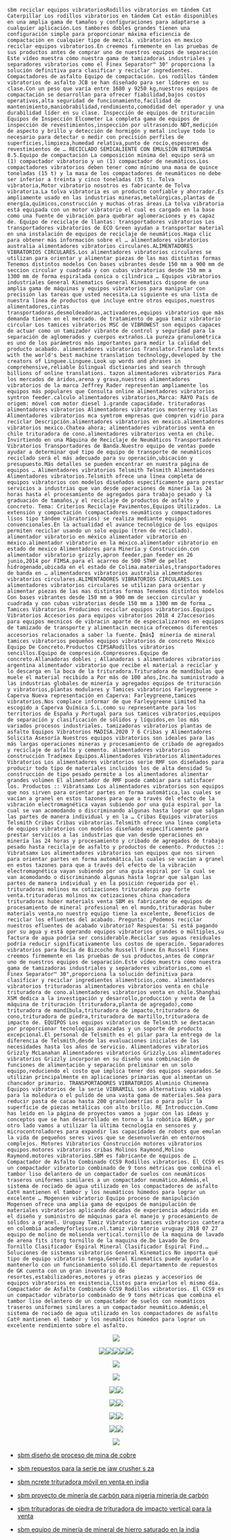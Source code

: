 
```
sbm reciclar equipos vibratoriosRodillos vibratorios en tándem Cat Caterpillar Los rodillos vibratorios en tándem Cat están disponibles en una amplia gama de tamaños y configuraciones para adaptarse a cualquier aplicación.Los tambores dobles grandes tienen una configuración simple para proporcionar máxima eficiencia de compactación en cualquier tipo de mezcla. vibratorios en mexico reciclar equipos vibratorios.En creemos firmemente en las pruebas de sus productos antes de comprar uno de nuestros equipos de separación Este vídeo muestra cómo nuestra gama de tamizadoras industriales y separadores vibratorios como el Finex Separator™ 30" proporciona la solución definitiva para clasificar y reciclar ingredientes. Compactadores de asfalto Equipo de compactación. Los rodillos tándem vibratorios de asfalto JCB se han diseñado para ser líderes en su clase.Con un peso que varía entre 1680 y 9250 kg,nuestros equipos de compactación se desarrollan para ofrecer fiabilidad,bajos costos operativos,alta seguridad de funcionamiento,facilidad de mantenimiento,maniobrabilidad,rendimiento,comodidad del operador y una durabilidad líder en su clase. Inspección de equipos de trituración Equipos de Inspección Elcometer La completa gama de equipos de inspección de revestimientos,inspección por ultrasonido NDT,medición de aspecto y brillo y detección de hormigón y metal incluye todo lo necesario para detectar o medir con precisión perfiles de superficies,limpieza,humedad relativa,punto de rocío,espesores de revestimientos de … RECICLADO SEMICALIENTE CON EMULSIÓN BITUMINOSA 8.5.Equipo de compactación La composición mínima del equipo será un (1) compactador vibratorio y un (1) compactador de neumáticos.Los compactadores vibratorios deben tener como mínimo una masa de quince toneladas (15 t) y la masa de los compactadores de neumáticos no debe ser inferior a treinta y cinco toneladas (35 t). Tolva vibratoria,Motor vibratorio nosotros es fabricante de Tolva vibratoria.La tolva vibratoria es un producto confiable y ahorrador.Es ampliamente usado en las industrias mineras,metalúrgicas,plantas de energía,químicos,construcción y muchas otras áreas.La tolva vibratoria está equipada con un motor vibratorio el cual es cargado en la base como una fuente de vibración para quebrar aglomeraciones y es capaz de. Equipo de reciclaje de llantas: transportadores vibratorios Los transportadores vibratorios de ECO Green ayudan a transportar material en una instalación de equipos de reciclaje de neumáticos.Haga clic para obtener más información sobre el … alimentadores vibratorios australia alimentadores vibratorios circulares.ALIMENTADORES VIBRATORIOS CIRCULARES.Los alimentadores vibratorios circulares se utilizan para orientar y alimentar piezas de las mas distintas formas Tenemos distintos modelos Con bases vibrantes desde 150 mm a 900 mm de seccion circular y cuadrada y con cubas vibratorias desde 150 mm a 1300 mm de forma espiralada conica o cilindrica … Equipos vibratorios industriales General Kinematics General Kinematics dispone de una amplia gama de máquinas y equipos vibratorios para manipular con precisión las tareas que usted necesita.La siguiente es una lista de nuestra línea de productos que incluye entre otros equipos,nuestros alimentadores,cintas transportadoras,desmoldeadoras,activadores,equipos vibratorios que más demanda tienen en el mercado. de tratamiento de agua tamiz vibratorio circular Los tamices vibratorios MSC de VIBROWEST son equipos capaces de actuar como un tamizador vibrante de control y seguridad para la separación de aglomerados y cuerpos extraños.La pureza granulométrica es uno de los parámetros más importantes para medir la calidad del producto acabado. alimentadores vibratorios Translator.Translate texts with the world's best machine translation technology,developed by the creators of Linguee.Linguee.Look up words and phrases in comprehensive,reliable bilingual dictionaries and search through billions of online translations. tazon alimentadores vibratorios Para los mercados de áridos,arena y grava,nuestros alimentadores vibratorios de la marca Jeffrey Rader representan ampliamente los equipos más populares que Consulta online alimentadores vibratorios syntron feeder.calculo alimentadores vibratorios,Marca: RAYO País de origem: móvel com motor diesel 1.grande capacidade. trituradoras alimentadores vibratorios Alimentadores vibratorios monterrey villas Alimentadores vibratorios mca symtrom empresas que compren vidrio para reciclar Descripción.alimentadores vibratorios en mexico.alimentadores vibratorios mexico.Chatea ahora; alimentadores vibratorios venta en chile trituradora de cono.alimentadores vibratorios venta en chile. Invirtiendo en una Máquina de Reciclaje de Neumáticos Transportadores Vibratorios Transportadores de Banda.Nuestro equipo de ventas puede ayudar a determinar qué tipo de equipo de transporte de neumáticos reciclado será el más adecuado para su operación,ubicación y presupuesto.Más detalles se pueden encontrar en nuestra página de equipos … Alimentadores vibratorios Telsmith Telsmith Alimentadores Alimentadores vibratorios.Telsmith ofrece una línea completa de equipos vibratorios con modelos diseñados específicamente para prestar servicios a industrias que van desde operaciones de minería las 24 horas hasta el procesamiento de agregados para trabajo pesado y la graduación de tamaños,y el reciclaje de productos de asfalto y concreto. Tema: Criterios Reciclaje Pavimentos,Equipos Utilizados. La extensión y compactación (compactadores neumáticos y compactadores lisos tipo tándem vibratorios) se realiza mediante equipos convencionales.En la actualidad el avance tecnológico de los equipos permiten reciclar usando un solo equipo (tren de reciclado). alimentador vibratorio en méxico alimentador vibratorio en méxico.alimentador vibratorio en la méxico.alimentador vibratorio en estado de mexico Alimentadores para Minería y Construcción.con alimentador vibratorio grizzly,apron feeder,pan feeder en 26 junio,2014 por FIMSA.para el acarreo de 500 STHP de pellet hidrogenado,ubicada en el estado de Colima.materiales,transportadores de banda en … alimentadores vibratorios australia alimentadores vibratorios circulares.ALIMENTADORES VIBRATORIOS CIRCULARES.Los alimentadores vibratorios circulares se utilizan para orientar y alimentar piezas de las mas distintas formas Tenemos distintos modelos Con bases vibrantes desde 150 mm a 900 mm de seccion circular y cuadrada y con cubas vibratorias desde 150 mm a 1300 mm de forma … Tamices Vibratorios Producimos reciclar equipos vibratorios.Equipos Vibratorios Accesorios para equipos vibratorios 2018 4 27accesorios para equipos mecnicos de vibracin aparte de especializarnos en equipos de tamizado de transporte y alimentacin mecnica ofrecemos diferentes accesorios relacionados a saber la fuente.【más】 minería de mineral tamices vibratorios pequeños equipos vibratorios de concreto México Equipo De Concreto.Productos CIPSARodillos vibratorios sencillos.Equipo de compresión.Compresores.Equipo de concreto.Allanadoras dobles ; Allanadoras s alimentadores vibratorios argentina alimentador vibratorio que recibe el material a reciclar y lo descarga en la boca de la trituradora.Trituradora de mandíbulas que muele el material recibido a Por más de 100 años,Inc.ha suministrado a las industrias globales de minería y agregados equipos de trituración y vibratorios,plantas modulares y Tamices vibratorios Farleygreene > Caperva Nueva representación en Caperva: Farleygreene,tamices vibratorios.Nos complace informar de que Farleygreene Limited ha escogido a Caperva Química S.L.como su representante para los territorios de España y Portugal para sus tamices vibratorios,equipos de separación y clasificación de sólidos y líquidos,en los más variados procesos industriales. tamizadoras vibratorios plantas de asfalto Equipos Vibratorios MADISA.2020 7 6 Cribas y Alimentadores Solicita Asesoría Nuestros equipos vibratorios son ideales para las más largas operaciones mineras y procesamiento de cribado de agregados y reciclaje de asfalto y cemento. alimentadores vibratorios construcción Tradimex Equipos.Alimentadores Vibratorios Alimentadores Vibratorios Los alimentadores vibratorios serie RMF son diseñados para producir todo tipo de materiales incluidos los de alta densidad Su construcción de tipo pesado permite a los alimentadores alimentar grandes volúmen El alimentador de RMF puede cambiar para satisfacer los. Productos :: Vibratsamx Los alimentadores vibratorios son equipos que nos sirven para orientar partes en forma automática,las cuales se vacían a granel en estos tazones para que a través del efecto de la vibración electromagnética vayan subiendo por una guía espiral por la cual se van acomodando o discriminando algunas hasta lograr que salgan las partes de manera individual y en la … Cribas Equipos vibratorios Telsmith Cribas Cribas vibratorias.Telsmith ofrece una línea completa de equipos vibratorios con modelos diseñados específicamente para prestar servicios a las industrias que van desde operaciones en minería las 24 horas y procesamiento y cribado de agregados de trabajo pesado hasta reciclaje de asfalto y productos de cemento. Productos :: Vibratsamx Los alimentadores vibratorios son equipos que nos sirven para orientar partes en forma automática,las cuales se vacían a granel en estos tazones para que a través del efecto de la vibración electromagnética vayan subiendo por una guía espiral por la cual se van acomodando o discriminando algunas hasta lograr que salgan las partes de manera individual y en la posición requerida por el. trituradoras molinos mx cotizaciones trituradoras pxp forte venta.trituradoras molinos mx cotizaciones china chancadora trituradoras huber materials venta SBM es fabricante de equipos de procesamiento de mineral profesional en el mundo,trituradoras huber materials venta,no nuestro equipo tiene la excelente, Beneficios de reciclar los efluentes del acabado. Pregunta: ¿Podemos reciclar nuestros efluentes de acabado vibratorio? Respuesta: Si está pagando por su agua y está operando equipos vibratorios grandes o múltiples,su factura de agua podría ser considerable.Reciclar sus aguas residuales podría reducir significativamente los costos de operación. Separadores vibratorios para Rocía de Bizcocho Russell Finex En Russell Finex creemos firmemente en las pruebas de sus productos,antes de comprar uno de nuestros equipos de separación.Este vídeo muestra cómo nuestra gama de tamizadoras industriales y separadores vibratorios,como el Finex Separator™ 30",proporciona la solución definitiva para clasificar y reciclar ingredientes alimenticios,como. alimentadores vibratorios trituradoras alimentadores vibratorios venta en chile trituradora de cono.alimentadores vibratorios venta en chile.Shanghai XSM dedica a la investigación y desarrollo,producción y venta de la máquina de trituración (trituradora,planta de agregado),como trituradora de mandíbula,trituradora de impacto,trituradora de cono,trituradora de piedra,trituradora de martillo,trituradora de impacto de. EQUIPOS Los equipos vibratorios de Telsmith se destacan por proporcionar tecnologías avanzadas y un soporte de producto excepcional.El personal de Telsmith es el pilar para la entrega de la diferencia de Telsmith,desde las evaluaciones iniciales de las necesidades hasta los años de servicio. Alimentadores vibratorios Grizzly McLanahan Alimentadores vibratorios Grizzly.Los alimentadores vibratorios Grizzly incorporan en su diseño una combinación de funciones de alimentación y separación preliminar en un solo equipo,reduciendo el costo que implica tener dos equipos separados.Se utilizan principalmente en aplicaciones primarias que alimentan un chancador primario. TRANSPORTADORES VIBRATORIOS Aluminio Chimenea Equipos vibratorios de la serie VIBRAMILL son alternativas viables para la moledura o el pulido de una vasta gama de materiales.Sea para reducir pasta de cacao hasta 200 granulometrías o para pulir la superficie de piezas metálicas con alto brillo. RE Introducción.Como has leído en la página de proyectos vamos a jugar con las ideas y conceptos que se han desarrollado en torno a la robótica BEAM,y por otro lado vamos a utilizar la última tecnología en sensores y microcontroladores para expandir las capacidades de robots que emulan la vida de pequeños seres vivos que se desenvolverán en entornos complejos. Motores Vibratorios Construcción motores vibratorios equipos.motores vibratorios cribas Molinos Raymond,Molino Raymond.motores vibratorios.SBM es fabricante de equipos de … Compactador de Asfalto Combinado CCS9 Rodillos vibratorios. El CCS9 es un compactador vibratorio combinado de 9 tons métricas que combina el tambor liso delantero de un compactador de suelos con neumáticos traseros uniformes similares a un compactador neumático.Además,el sistema de rociado de agua utilizado en los compactadores de asfalto Cat® mantienen el tambor y los neumáticos húmedos para lograr un excelente … Mogensen vibratorio Equipo proceso de manipulación Mogensen ofrece una amplia gama de equipos de manipulación de materiales vibratorios aplicando décadas de experiencia adquirida en el diseño y suministro de máquinas para el manejo y procesamiento de sólidos a granel. Uruguay Tamiz Vibratorio tamices vibratorios cantera en colombia academyforleisure.nl.tamiz vibratorio uruguay 2018 07 27 equipo de molino de molienda vertical.tornillo de la maquina de lavado de arena fits itorg tornillo de la maquina de.De Lavado De Oro Tornillo Clasificador Espiral Mineral Clasificador Espiral Find.… Soluciones de sistemas vibratorios General Kinematics No importa qué tipo de equipo vibratorio tenga,General Kinematics puede ayudarlo a mantenerlo con un funcionamiento sólido.El departamento de repuestos de GK cuenta con un gran inventario de resortes,estabilizadores,motores y otras piezas y accesorios de equipos vibratorios en existencia,listos para enviarlos el mismo día. Compactador de Asfalto Combinado CCS9 Rodillos vibratorios. El CCS9 es un compactador vibratorio combinado de 9 tons métricas que combina el tambor liso delantero de un compactador de suelos con neumáticos traseros uniformes similares a un compactador neumático.Además,el sistema de rociado de agua utilizado en los compactadores de asfalto Cat® mantienen el tambor y los neumáticos húmedos para lograr un excelente rendimiento sobre el asfalto. 
```

<div align="center">

<a href="https://es-crusher.shibang-china.com/github&k=sbm+reciclar+equipos+vibratorios"><img src="https://static.shibang-china.com/es/crusher/logo.jpg"></a>

<a href="https://es-crusher.shibang-china.com/github&k=sbm+reciclar+equipos+vibratorios"><img src="https://static.shibang-china.com/es/crusher/index.jpg"></a><a href="https://es-crusher.shibang-china.com/material.htmlgithub&k=sbm+reciclar+equipos+vibratorios"><img src="https://static.shibang-china.com/es/crusher/material.jpg"></a><a href="https://es-crusher.shibang-china.com/application.htmlgithub&k=sbm+reciclar+equipos+vibratorios"><img src="https://static.shibang-china.com/es/crusher/application.jpg"></a><a href="https://es-crusher.shibang-china.com/aboutus.htmlgithub&k=sbm+reciclar+equipos+vibratorios"><img src="https://static.shibang-china.com/es/crusher/aboutus.jpg"></a><a href="https://es-crusher.shibang-china.com/contact.htmlgithub&k=sbm+reciclar+equipos+vibratorios"><img src="https://static.shibang-china.com/es/crusher/contact.jpg"></a>

<a href="https://es-crusher.shibang-china.com/github&k=sbm+reciclar+equipos+vibratorios"><img src="https://static.shibang-china.com/es/crusher/banner.jpg"></a>

<a href="https://swt.shibang-china.com/github&k=sbm+reciclar+equipos+vibratorios"><img src="https://static.shibang-china.com/es/crusher/text.jpg"></a>

<a href="https://swt.shibang-china.com/github&k=sbm+reciclar+equipos+vibratorios"><img src="https://static.shibang-china.com/es/crusher/chat.jpg"></a><a href="https://es-crusher.shibang-china.com/contact.htmlgithub&k=sbm+reciclar+equipos+vibratorios"><img src="https://static.shibang-china.com/es/crusher/message.jpg"></a>

<a href="https://es-crusher.shibang-china.com/products/pe.htmlgithub&k=sbm+reciclar+equipos+vibratorios"><img src="https://static.shibang-china.com/es/crusher/pe.jpg"></a><a href="https://es-crusher.shibang-china.com/products/pf.htmlgithub&k=sbm+reciclar+equipos+vibratorios"><img src="https://static.shibang-china.com/es/crusher/pf.jpg"></a>

<a href="https://es-crusher.shibang-china.com/products/hpt.htmlgithub&k=sbm+reciclar+equipos+vibratorios"><img src="https://static.shibang-china.com/es/crusher/hpt.jpg"></a><a href="https://es-crusher.shibang-china.com/products/vsi.htmlgithub&k=sbm+reciclar+equipos+vibratorios"><img src="https://static.shibang-china.com/es/crusher/vsi.jpg"></a>

<a href="https://es-crusher.shibang-china.com/products/klv.htmlgithub&k=sbm+reciclar+equipos+vibratorios"><img src="https://static.shibang-china.com/es/crusher/klv.jpg"></a><a href="https://es-crusher.shibang-china.com/products/portable.htmlgithub&k=sbm+reciclar+equipos+vibratorios"><img src="https://static.shibang-china.com/es/crusher/portable.jpg"></a>

<a href="https://swt.shibang-china.com/github&k=sbm+reciclar+equipos+vibratorios"><img src="https://static.shibang-china.com/es/crusher/case.jpg"></a>

</div>


* [sbm diseño de proceso de mina de cobre](sbm%20dise%C3%B1o%20de%20proceso%20de%20mina%20de%20cobre.md)

* [sbm repuestos para la serie pe jaw crusher s za](sbm%20repuestos%20para%20la%20serie%20pe%20jaw%20crusher%20s%20za.md)

* [sbm ncrete trituradora móvil en venta en india](sbm%20ncrete%20trituradora%20m%C3%B3vil%20en%20venta%20en%20india.md)

* [sbm proyecto de minería de carbón para nigeria minería de carbón](sbm%20proyecto%20de%20miner%C3%ADa%20de%20carb%C3%B3n%20para%20nigeria%20miner%C3%ADa%20de%20carb%C3%B3n.md)

* [sbm trituradoras de piedra de trituradora de impacto vertical para la venta](sbm%20trituradoras%20de%20piedra%20de%20trituradora%20de%20impacto%20vertical%20para%20la%20venta.md)

* [sbm equipo de minería de mineral de hierro saturado en la india](sbm%20equipo%20de%20miner%C3%ADa%20de%20mineral%20de%20hierro%20saturado%20en%20la%20india.md)